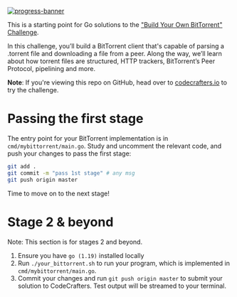 [![progress-banner](https://backend.codecrafters.io/progress/bittorrent/60443a29-aa54-4511-84bd-5922497a8121)](https://app.codecrafters.io/users/codecrafters-bot?r=2qF)

This is a starting point for Go solutions to the
["Build Your Own BitTorrent" Challenge](https://app.codecrafters.io/courses/bittorrent/overview).

In this challenge, you’ll build a BitTorrent client that's capable of parsing a
.torrent file and downloading a file from a peer. Along the way, we’ll learn
about how torrent files are structured, HTTP trackers, BitTorrent’s Peer
Protocol, pipelining and more.

**Note**: If you're viewing this repo on GitHub, head over to
[codecrafters.io](https://codecrafters.io) to try the challenge.

# Passing the first stage

The entry point for your BitTorrent implementation is in
`cmd/mybittorrent/main.go`. Study and uncomment the relevant code, and push your
changes to pass the first stage:

```sh
git add .
git commit -m "pass 1st stage" # any msg
git push origin master
```

Time to move on to the next stage!

# Stage 2 & beyond

Note: This section is for stages 2 and beyond.

1. Ensure you have `go (1.19)` installed locally
1. Run `./your_bittorrent.sh` to run your program, which is implemented in
   `cmd/mybittorrent/main.go`.
1. Commit your changes and run `git push origin master` to submit your solution
   to CodeCrafters. Test output will be streamed to your terminal.
